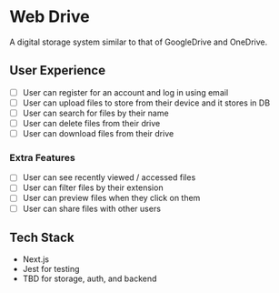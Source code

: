 # Web Drive

A digital storage system similar to that of GoogleDrive and OneDrive.

## User Experience
- [ ] User can register for an account and log in using email
- [ ] User can upload files to store from their device and it stores in DB
- [ ] User can search for files by their name
- [ ] User can delete files from their drive
- [ ] User can download files from their drive

### Extra Features
- [ ] User can see recently viewed / accessed files
- [ ] User can filter files by their extension
- [ ] User can preview files when they click on them
- [ ] User can share files with other users

## Tech Stack
- Next.js
- Jest for testing
- TBD for storage, auth, and backend